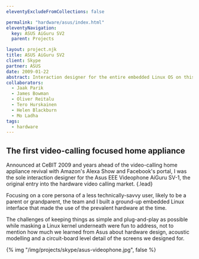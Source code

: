 ```yaml
---
eleventyExcludeFromCollections: false

permalink: "hardware/asus/index.html"
eleventyNavigation:
  key: ASUS AiGuru SV2
  parent: Projects

layout: project.njk
title: ASUS AiGuru SV2
client: Skype
partner: ASUS
date: 2009-01-22
abstract: Interaction designer for the entire embedded Linux OS on this consumer-focused standalone videophone.
collaborators:
  - Jaak Parik
  - James Bowman
  - Oliver Reitalu
  - Tero Hurskainen
  - Helen Blackburn
  - Mo Ladha
tags:
  - hardware
---
```


## The first video-calling focused home appliance

Announced at CeBIT 2009 and years ahead of the video-calling home appliance
revival with Amazon's Alexa Show and Facebook's portal, I was the sole
interaction designer for the Asus EEE Videophone AiGuru SV-1, the original entry
into the hardware video calling market. {.lead}

Focusing on a core persona of a less technically-savvy user, likely to be
a parent or grandparent, the team and I built a ground-up embedded Linux
interface that made the use of the prevalent hardware at the time.

The challenges of keeping things as simple and plug-and-play as possible while
masking a Linux kernel underneath were fun to address, not to mention how much
we learned from Asus about hardware design, acoustic modelling and a
circuit-board level detail of the screens we designed for.

{% img "/img/projects/skype/asus-videophone.jpg", false %}
